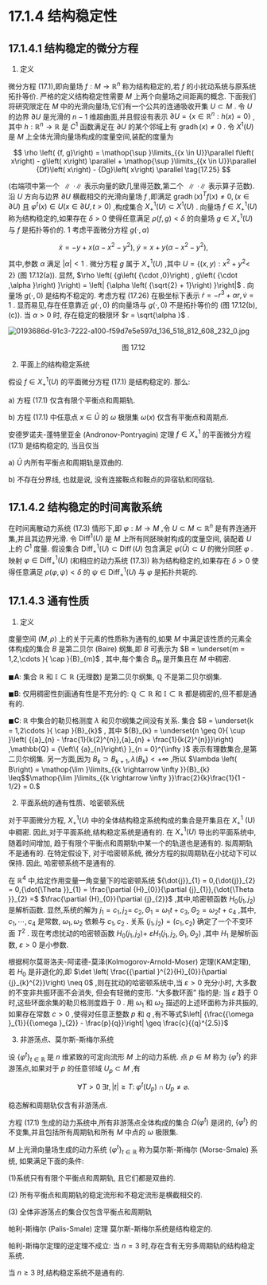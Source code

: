 # 17.1.4 结构稳定性

## 17.1.4.1 结构稳定的微分方程

1. 定义

微分方程 (17.1),即向量场 $f : M \rightarrow  {\mathbb{R}}^{n}$ 称为结构稳定的,若 $f$ 的小扰动系统与原系统拓扑等价. 严格的定义结构稳定性需要 $M$ 上两个向量场之间距离的概念. 下面我们将研究限定在 $M$ 中的光滑向量场,它们有一个公共的连通吸收开集 $U \subset  M$ . 令 $U$ 的边界 $\partial U$ 是光滑的 $n - 1$ 维超曲面,并且假设有表示 $\partial U = \left\{  {x \in  {\mathbb{R}}^{n} : h\left( x\right)  = 0}\right\}$ ,其中 $h : {\mathbb{R}}^{n} \rightarrow  \mathbb{R}$ 是 ${C}^{1}$ 函数满足在 $\partial U$ 的某个邻域上有 $\operatorname{gradh}\left( x\right)  \neq  0$ . 令 ${X}^{1}\left( U\right)$ 是 $M$ 上全体光滑向量场构成的度量空间,装配的度量为

$$
\rho \left( {f, g}\right)  = \mathop{\sup }\limits_{{x \in  U}}\parallel f\left( x\right)  - g\left( x\right) \parallel  + \mathop{\sup }\limits_{{x \in  U}}\parallel {Df}\left( x\right)  - {Dg}\left( x\right) \parallel  \tag{17.25}
$$

(右端项中第一个 $\parallel  \cdot  \parallel$ 表示向量的欧几里得范数,第二个 $\parallel  \cdot  \parallel$ 表示算子范数). 沿 $U$ 方向与边界 $\partial U$ 横截相交的光滑向量场 $f$ ,即满足 $\operatorname{gradh}{\left( x\right) }^{T}f\left( x\right)  \neq  0,\left( {x \in  \partial U}\right)$ 且 ${\varphi }^{t}\left( x\right)  \in  U\left( {x \in  \partial U, t > 0}\right)$ ,构成集合 ${X}_{ + }^{1}\left( U\right)  \subset  {X}^{1}\left( U\right)$ . 向量场 $f \in  {X}_{ + }^{1}\left( U\right)$ 称为结构稳定的,如果存在 $\delta  > 0$ 使得任意满足 $\rho \left( {f, g}\right)  < \delta$ 的向量场 $g \in  {X}_{ + }^{1}\left( U\right)$ 与 $f$ 是拓扑等价的. 1 考虑平面微分方程 $g\left( {\cdot ,\alpha }\right)$

$$
\dot{x} =  - y + x\left( {\alpha  - {x}^{2} - {y}^{2}}\right) ,\;\dot{y} = x + y\left( {\alpha  - {x}^{2} - {y}^{2}}\right) , \tag{17.26}
$$

其中,参数 $\alpha$ 满足 $\left| \alpha \right|  < 1$ . 微分方程 $g$ 属于 ${X}_{ + }^{1}\left( U\right)$ ,其中 $U = \left\{  {\left( {x, y}\right)  : {x}^{2} + {y}^{2} < }\right.$ $2\}$ (图 17.12(a)). 显然, $\rho \left( {g\left( {\cdot ,0}\right) , g\left( {\cdot ,\alpha }\right) }\right)  = \left| {\alpha \left( {\sqrt{2} + 1}\right) }\right|$ . 向量场 $g\left( {\cdot ,0}\right)$ 是结构不稳定的. 考虑方程 (17.26) 在极坐标下表示 $\dot{r} =  - {r}^{3} + {\alpha r},\dot{v} = 1$ . 显而易见,存在任意靠近 $g\left( {\cdot ,0}\right)$ 的向量场与 $g\left( {\cdot ,0}\right)$ 不是拓扑等价的 (图 17.12(b),(c)). 当 $\alpha  > 0$ 时, 存在稳定的极限环 $r = \sqrt{\alpha }$ .

![0193686d-91c3-7222-a100-f59d7e5e597d_136_518_812_608_232_0.jpg](/images/0193686d-91c3-7222-a100-f59d7e5e597d_136_518_812_608_232_0.jpg)

<center>图 17.12</center>

2. 平面上的结构稳定系统

假设 $f \in  {X}_{ + }^{1}\left( U\right)$ 的平面微分方程 (17.1) 是结构稳定的. 那么:

a) 方程 (17.1) 仅含有限个平衡点和周期轨.

b) 方程 (17.1) 中任意点 $x \in  \bar{U}$ 的 $\omega$ 极限集 $\omega \left( x\right)$ 仅含有平衡点和周期点.

安德罗诺夫-蓬特里亚金 (Andronov-Pontryagin) 定理 $f \in  {X}_{ + }^{1}$ 的平面微分方程 (17.1) 是结构稳定的, 当且仅当

a) $\bar{U}$ 内所有平衡点和周期轨是双曲的.

b) 不存在分界线, 也就是说, 没有连接鞍点和鞍点的异宿轨和同宿轨.

## 17.1.4.2 结构稳定的时间离散系统

在时间离散动力系统 (17.3) 情形下,即 $\varphi  : M \rightarrow  M$ ,令 $U \subset  M \subset  {\mathbb{R}}^{n}$ 是有界连通开集,并且其边界光滑. 令 ${\operatorname{Diff}}^{1}\left( U\right)$ 是 $M$ 上所有同胚映射构成的度量空间, 装配着 $U$ 上的 ${C}^{1}$ 度量. 假设集合 ${\operatorname{Diff}}_{ + }^{1}\left( U\right)  \subset  \operatorname{Diff}\left( U\right)$ 包含满足 $\varphi \left( \bar{U}\right)  \subset  U$ 的微分同胚 $\varphi$ . 映射 $\varphi  \in  {\operatorname{Diff}}_{ + }^{1}\left( U\right)$ (和相应的动力系统 (17.3)) 称为结构稳定的,如果存在 $\delta  > 0$ 使得任意满足 $\rho \left( {\varphi ,\psi }\right)  < \delta$ 的 $\psi  \in  {\operatorname{Diff}}_{ + }^{1}\left( U\right)$ 与 $\varphi$ 是拓扑共轭的.

## 17.1.4.3 通有性质

1. 定义

度量空间 $\left( {M,\rho }\right)$ 上的关于元素的性质称为通有的,如果 $M$ 中满足该性质的元素全体构成的集合 $B$ 是第二贝尔 (Baire) 纲集,即 $B$ 可表示为 $B = \underset{m = 1,2,\cdots }{ \cap  }{B}_{m}$ , 其中,每个集合 ${B}_{m}$ 是开集且在 $M$ 中稠密.

$\blacksquare \mathbf{A}$: 集合 $\mathbb{R}$ 和 $\mathbb{I} \subset  \mathbb{R}$ (无理数) 是第二贝尔纲集, $\mathbb{Q}$ 不是第二贝尔纲集.

$\blacksquare \mathbf{B}$: 仅用稠密性刻画通有性是不充分的: $\mathbb{Q} \subset  \mathbb{R}$ 和 $\mathbb{I} \subset  \mathbb{R}$ 都是稠密的,但不都是通有的.

$\blacksquare \mathbf{C}$: $\mathbb{R}$ 中集合的勒贝格测度 $\lambda$ 和贝尔纲集之间没有关系. 集合 $B = \underset{k = 1,2\cdots }{ \cap  }{B}_{k}$ , 其中 ${B}_{k} = \underset{n \geq  0}{ \cup  }\left( {{a}_{n} - \frac{1}{k{2}^{n}},{a}_{n} + \frac{1}{k{2}^{n}}}\right) ,\mathbb{Q} = {\left\{  {a}_{n}\right\}  }_{n = 0}^{\infty }$ 表示有理数集合,是第二贝尔纲集. 另一方面,因为 ${B}_{k} \supset  {B}_{k + 1},\lambda \left( {B}_{k}\right)  <  + \infty$ ,所以 $\lambda \left( B\right)  = \mathop{\lim }\limits_{{k \rightarrow  \infty }}{B}_{k} \leq$$\mathop{\lim }\limits_{{k \rightarrow  \infty }}\frac{2}{k}\frac{1}{1 - 1/2} = 0.$

2. 平面系统的通有性质、哈密顿系统

对于平面微分方程, ${X}_{ + }^{1}\left( U\right)$ 中的全体结构稳定系统构成的集合是开集且在 ${X}_{ + }^{1}$ (U)中稠密. 因此,对于平面系统,结构稳定系统是通有的. 在 ${X}_{ + }^{1}\left( U\right)$ 导出的平面系统中, 随着时间增加, 趋于有限个平衡点和周期轨中某一个的轨道也是通有的. 拟周期轨不是通有的. 在特定假设下, 对于哈密顿系统, 微分方程的拟周期轨在小扰动下可以保持. 因此, 哈密顿系统不是通有的.

在 ${\mathbb{R}}^{4}$ 中,给定作用变量一角变量下的哈密顿系统 ${\dot{j}}_{1} = 0,{\dot{j}}_{2} = 0,{\dot{\Theta }}_{1} = \frac{\partial {H}_{0}}{\partial {j}_{1}},{\dot{\Theta }}_{2} =$ $\frac{\partial {H}_{0}}{\partial {j}_{2}}$ ,其中,哈密顿函数 ${H}_{0}\left( {{j}_{1},{j}_{2}}\right)$ 是解析函数. 显然,系统的解为 ${j}_{1} = {c}_{1},{j}_{2} =$ ${c}_{2},{\Theta }_{1} = {\omega }_{1}t + {c}_{3},{\Theta }_{2} = {\omega }_{2}t + {c}_{4}$ ,其中, ${c}_{1},\cdots ,{c}_{4}$ 是常数, ${\omega }_{1},{\omega }_{2}$ 依赖与 ${c}_{1},{c}_{2}$ . 关系 $\left( {{j}_{1},{j}_{2}}\right)  = \left( {{c}_{1},{c}_{2}}\right)$ 确定了一个不变环面 ${T}^{2}$ . 现在考虑扰动的哈密顿函数 ${H}_{0}\left( {{j}_{1},{j}_{2}}\right)  +$ $\varepsilon {H}_{1}\left( {{j}_{1},{j}_{2},{\Theta }_{1},{\Theta }_{2}}\right)$ ,其中 ${H}_{1}$ 是解析函数, $\varepsilon  > 0$ 是小参数.

根据柯尔莫哥洛夫-阿诺德-莫泽(Kolmogorov-Arnold-Moser) 定理(KAM定理), 若 ${H}_{0}$ 是非退化的,即 $\det \left( \frac{{\partial }^{2}{H}_{0}}{\partial {j}_{k}^{2}}\right)  \neq  0$ ,则在扰动的哈密顿系统中,当 $\varepsilon  > 0$ 充分小时, 大多数的不变非共振环面不会消失, 但会有轻微的变形. “大多数环面” 指的是: 当 $\varepsilon$ 趋于 0 时,这些环面余集的勒贝格测度趋于 0 . 用 ${\omega }_{1}$ 和 ${\omega }_{2}$ 描述的上述环面称为非共振的,如果存在常数 $c > 0$ ,使得对任意正整数 $p$ 和 $q$ ,有不等式$\left| {\frac{{\omega }_{1}}{{\omega }_{2}} - \frac{p}{q}}\right|  \geq  \frac{c}{{q}^{2.5}}$

3. 非游荡点、莫尔斯-斯梅尔系统

设 ${\left\{  {\varphi }^{t}\right\}  }_{t \in  \mathbb{R}}$ 是 $n$ 维紧致的可定向流形 $M$ 上的动力系统. 点 $p \in  M$ 称为 $\left\{  {\varphi }^{t}\right\}$ 的非游荡点,如果对于 $p$ 的任意邻域 ${U}_{p} \subset  M$ ,有

$$
\forall T > 0\;\exists t,\left| t\right|  \geq  T : \;{\varphi }^{t}\left( {U}_{p}\right)  \cap  {U}_{p} \neq  \varnothing . \tag{17.27}
$$

稳态解和周期轨仅含有非游荡点.

方程 (17.1) 生成的动力系统中,所有非游荡点全体构成的集合 $\Omega \left( {\varphi }^{t}\right)$ 是闭的, $\left\{  {\varphi }^{t}\right\}$ 的不变集,并且包括所有周期轨和所有 $M$ 中点的 $\omega$ 极限集.

$M$ 上光滑向量场生成的动力系统 ${\left\{  {\varphi }^{t}\right\}  }_{t \in  \mathbb{R}}$ 称为莫尔斯-斯梅尔 (Morse-Smale) 系统, 如果满足下面的条件:

(1)系统只有有限个平衡点和周期轨, 且它们都是双曲的.

(2) 所有平衡点和周期轨的稳定流形和不稳定流形是横截相交的.

(3) 全体非游荡点的集合仅包含平衡点和周期轨

帕利-斯梅尔 (Palis-Smale) 定理 莫尔斯-斯梅尔系统是结构稳定的.

帕利-斯梅尔定理的逆定理不成立: 当 $n = 3$ 时,存在含有无穷多周期轨的结构稳定系统.

当 $n \geq  3$ 时,结构稳定系统不是通有的.

